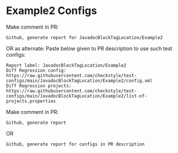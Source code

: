 # Example2 Configs
Make comment in PR:
```
Github, generate report for JavadocBlockTagLocation/Example2
```
OR as alternate:
Paste below given to PR description to use such test configs:
```
Report label: JavadocBlockTagLocation/Example2
Diff Regression config: https://raw.githubusercontent.com/checkstyle/test-configs/main/JavadocBlockTagLocation/Example2/config.xml
Diff Regression projects: https://raw.githubusercontent.com/checkstyle/test-configs/main/JavadocBlockTagLocation/Example2/list-of-projects.properties
```
Make comment in PR:
```
Github, generate report
```
OR
```
Github, generate report for configs in PR description
```
